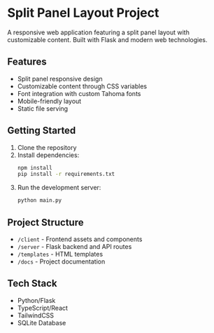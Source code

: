
# Split Panel Layout Project

A responsive web application featuring a split panel layout with customizable content. Built with Flask and modern web technologies.

## Features

- Split panel responsive design
- Customizable content through CSS variables
- Font integration with custom Tahoma fonts
- Mobile-friendly layout
- Static file serving

## Getting Started

1. Clone the repository
2. Install dependencies:
   ```bash
   npm install
   pip install -r requirements.txt
   ```
3. Run the development server:
   ```bash
   python main.py
   ```

## Project Structure

- `/client` - Frontend assets and components
- `/server` - Flask backend and API routes
- `/templates` - HTML templates
- `/docs` - Project documentation

## Tech Stack

- Python/Flask
- TypeScript/React
- TailwindCSS
- SQLite Database
